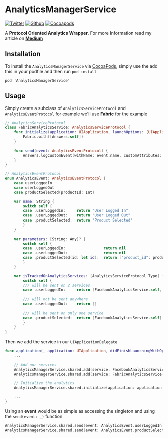 # AnalyticsManagerService

[![Twitter](https://img.shields.io/badge/Twitter-%40kuyazee-blue.svg)](http://twitter.com/kuyazee)
[![Github](https://img.shields.io/badge/Github-kuyazee-blue.svg)](https://github.com/kuyazee)
[![Cocoapods](https://img.shields.io/badge/Cocoapods-1.2.0-red.svg)](#installation)

A **Protocol Oriented Analytics Wrapper**. For more Information read my article on **[Medium](https://medium.com/@zonilyjame/a-protocol-oriented-analytics-layer-574e4967fe50)**

## Installation

To install the `AnalyticsManagerService` via [CocoaPods](http://cocoapods.org), simply use the add this in your podfile and then run `pod install`

```Cocoapods
pod 'AnalyticsManagerService'
```

## Usage

Simply create a subclass of `AnalyticsServiceProtocol` and `AnalyticsEventProtocol` for example we'll use **[Fabric](https://Fabric.io)** for the example

```Swift
// AnalyticsServiceProtocol
class FabricAnalyticsService: AnalyticsServiceProtocol {
    func initialize(application: UIApplication, launchOptions: [UIApplicationLaunchOptionsKey : Any]?) {
        Fabric.with([Answers.self])
    }
    
    func send(event: AnalyticsEventProtocol) {
        Answers.logCustomEvent(withName: event.name, customAttributes: event.parameters)
    }
}
```

```Swift
// AnalyticsEventProtocol
enum AnalyticsEvent: AnalyticsEventProtocol {
    case userLoggedIn
    case userLoggedOut
    case productSelected(productId: Int)

    var name: String { 
        switch self {
        case .userLoggedIn:     return "User Logged In"
        case .userLoggedOut:    return "User Logged Out"
        case .productSelected:  return "Product Selected"
        }
    }
    
    var parameters: [String: Any]? {
        switch self {
        case .userLoggedIn:                 return nil
        case .userLoggedOut:                return nil
        case .productSelected(id: let id):  return ["product_id": productId]
        }
    }

    var isTrackedOnAnalyticsServices: [AnalyticsServiceProtocol.Type] { 
        switch self {
        /// will be sent on 2 services 
        case .userLoggedIn:     return [FacebookAnalyticsService.self, FabricAnalyticsService.self]
            
        /// will not be sent anywhere
        case .userLoggedOut:    return [] 
            
        /// will be sent on only one service
        case .productSelected:  return [FacebookAnalyticsService.self]
        }
    }
}
```

Then we add the service in our `UIApplicationDelegate`

```Swift
func application(_ application: UIApplication, didFinishLaunchingWithOptions launchOptions: [UIApplicationLaunchOptionsKey: Any]?) -> Bool {
    ...
    
    // Add our services
    AnalyticsManagerService.shared.add(service: FacebookAnalyticsService())
    AnalyticsManagerService.shared.add(service: FabricAnalyticsService())

    // Initialize the analytics
    AnalyticsManagerService.shared.initialize(application: application: launchOptions: launchOptions)

    ...
}
```

Using an **event** would be as simple as accessing the singleton and using the `send(event: _)` function

```Swift
AnalyticsManagerService.shared.send(event: AnalyticsEvent.userLoggedIn)
AnalyticsManagerService.shared.send(event: AnalyticsEvent.productSelected(productId: productModel.id))
```
